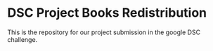 # DSC Project Books Redistribution
This is the repository for our project submission in the google DSC challenge.
